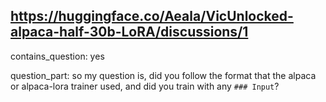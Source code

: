 ## https://huggingface.co/Aeala/VicUnlocked-alpaca-half-30b-LoRA/discussions/1

contains_question: yes

question_part: so my question is, did you follow the format that the alpaca or alpaca-lora trainer used, and did you train with any `### Input`?